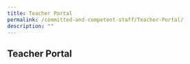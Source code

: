 ```yaml
---
title: Teacher Portal
permalink: /committed-and-competent-staff/Teacher-Portal/
description: ""
---
```

## Teacher Portal